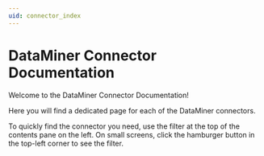 ```yaml
---
uid: connector_index
---
```


# DataMiner Connector Documentation

Welcome to the DataMiner Connector Documentation!

Here you will find a dedicated page for each of the DataMiner connectors.

To quickly find the connector you need, use the filter at the top of the contents pane on the left. On small screens, click the hamburger button in the top-left corner to see the filter.
